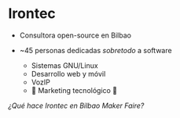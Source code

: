 # Irontec

- Consultora open-source en Bilbao

- ~45 personas dedicadas _sobretodo_ a software
  * Sistemas GNU/Linux
  * Desarrollo web y móvil
  * VozIP
  * 👾 Marketing tecnológico 👾<!-- .element: class="fragment" -->

*¿Qué hace Irontec en Bilbao Maker Faire?*



